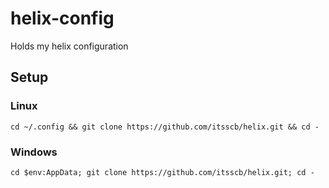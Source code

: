 # helix-config
Holds my helix configuration

## Setup
### Linux
```cd ~/.config && git clone https://github.com/itsscb/helix.git && cd -```

### Windows
```cd $env:AppData; git clone https://github.com/itsscb/helix.git; cd -```
